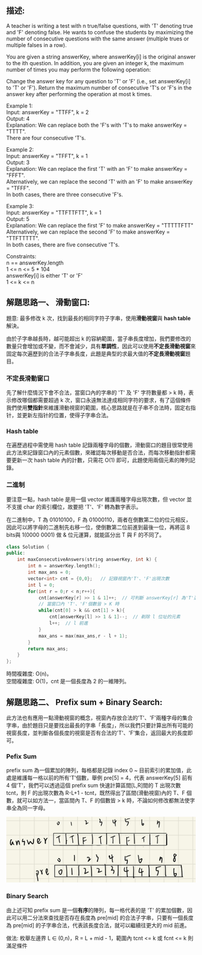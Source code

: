 ## 描述:
A teacher is writing a test with n true/false questions, with 'T' denoting true and 'F' denoting false. He wants to confuse the students by maximizing the number of consecutive questions with the same answer (multiple trues or multiple falses in a row).

You are given a string answerKey, where answerKey[i] is the original answer to the ith question. In addition, you are given an integer k, the maximum number of times you may perform the following operation:

Change the answer key for any question to 'T' or 'F' (i.e., set answerKey[i] to 'T' or 'F').
Return the maximum number of consecutive 'T's or 'F's in the answer key after performing the operation at most k times.  

Example 1:  
Input: answerKey = "TTFF", k = 2  
Output: 4  
Explanation: We can replace both the 'F's with 'T's to make answerKey = "TTTT".  
There are four consecutive 'T's.  

Example 2:  
Input: answerKey = "TFFT", k = 1  
Output: 3  
Explanation: We can replace the first 'T' with an 'F' to make answerKey = "FFFT".  
Alternatively, we can replace the second 'T' with an 'F' to make answerKey = "TFFF".  
In both cases, there are three consecutive 'F's.  

Example 3:  
Input: answerKey = "TTFTTFTT", k = 1  
Output: 5  
Explanation: We can replace the first 'F' to make answerKey = "TTTTTFTT"  
Alternatively, we can replace the second 'F' to make answerKey = "TTFTTTTT".   
In both cases, there are five consecutive 'T's.  

Constraints:   
n == answerKey.length  
1 <= n <= 5 * 104  
answerKey[i] is either 'T' or 'F'  
1 <= k <= n

## 解題思路一、 滑動窗口:  
題意: 最多修改 k 次，找到最長的相同字符子字串，使用**滑動視窗**與 **hash table** 解決。  

由於子字串越長時，越可能超出 k 的容納範圍，當子串長度增加，我們要修改的數量只會增加或不變，而不會減少，具有**單調性**，因此可以使用**不定長滑動視窗**來固定每次遍歷到的合法子字串長度，此題是典型的求最大值的**不定長滑動視窗**題目。  

### 不定長滑動窗口
先了解什麼情況下會不合法，當窗口內的字串的 'T' 及 'F' 字符數量都 > k 時，表示修改哪個都需要超過 k 次，窗口永遠無法達成相同字符的要求，有了這個條件我們使用**雙指針**來維護滑動視窗的範圍，核心思路就是在子串不合法時，固定右指针，並更新左指针的位置，使得子字串合法。  

### Hash table  
在遍歷過程中需使用 hash table 記錄兩種字母的個數，滑動窗口的題目很常使用此方法來記錄窗口內的元素個數，來確認每次移動是否合法，而每次移動指針都需要更新一次 hash table 內的計數，只需花 O(1) 即可，此題使用兩個元素的陣列記錄。

### 二進制  
要注意一點，hash table 是用一個 vector 維護兩種字母出現次數，但 vector 並不支援 char 的索引欄位，故要把 'T'、'F' 轉為數字表示。  

在二進制中，T 為 01010100，F 為 01000110，兩者在倒數第二位的位元相反，因此可以將字母的二進制先右移一位，使倒數第二位前進到最後一位，再將這 8 bits與 1(0000 0001) 做 & 位元運算，就能區分出 T 與 F 的不同了。

```C++
class Solution {
public:
    int maxConsecutiveAnswers(string answerKey, int k) {
        int n = answerKey.length();
        int max_ans = 0;
        vector<int> cnt = {0,0};   // 記錄視窗內'T'、'F'出現次數
        int l = 0;
        for(int r = 0;r < n;r++){
            cnt[answerKey[r] >> 1 & 1]++;  // 可判斷 answerKey[r] 為'T'還是'F'
            // 當窗口內 'T'、'F'個數皆 > K 時
            while(cnt[0] > k && cnt[1] > k){
                cnt[answerKey[l] >> 1 & 1]--;  // 剃除 l 位址的元素
                l++;  // l 前進
            }
            max_ans = max(max_ans,r - l + 1);
        }
        return max_ans;
    }
};
```
時間複雜度: O(n)。  
空間複雜度: O(1)，cnt 是一個長度為 2 的一維陣列。

## 解題思路二、 Prefix sum + Binary Search:
此方法也有應用一點滑動視窗的概念，視窗內存放合法的'T'、'F'兩種字母的集合字串，由於題目只是要找出最長的字串「長度」，所以我們只要計算出所有可能的視窗長度，並判斷各個長度的視窗是否有合法的'T'、'F'集合，返回最大的長度即可。  

### Pefix Sum
prefix sum 為一個累加的陣列，每格都是記錄 index 0 ~ 目前索引的累加值，此處是維護每一格以前的所有'T'個數，舉例 pre[5] = 4，代表 answerKey[5] 前有 4 個'T'，我們可以透過這個 prefix sum 快速計算區間[L,R]間的 T 出現次數 tcnt，則 F 的出現次數為 R-L+1 - tcnt，既然得出了區間(滑動視窗)內的 T、F 個數，就可以如方法一，當區間內 T、F 的個數皆 > k 時，不論如何修改都無法使字串全為同一字母。  

![alt text](image-1.png)  

### Binary Search
由上述可知 prefix sum 是一個**有序**的陣列，每一格代表的是 'T' 的累加個數，因此可以用二分法來查找是否存在長度為 pre[mid] 的合法子字串，只要有一個長度為 pre[mid] 的子字串合法，代表該長度合法，就可以繼續往更大的 mid 前進。  

做法: 枚舉左邊界 L ∈ (0,n)，R = L + mid - 1，範圍內 tcnt <= k 或 fcnt <= k 則滿足條件





